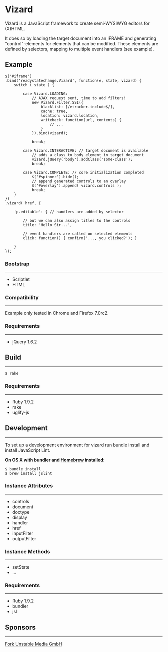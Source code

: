 Vizard
======

Vizard is a JavaScript framework to create semi-WYSIWYG editors for (X)HTML.

It does so by loading the target document into an IFRAME and generating
"control"-elements for elements that can be modified.
These elements are defined by selectors, mapping to multiple event handlers
(see example).

Example
-------

    $('#iframe')
    .bind('readystatechange.Vizard', function(e, state, vizard) {
        switch ( state ) {

            case Vizard.LOADING:
                // AJAX request sent, time to add filters!
                new Vizard.Filter.SSI({
                    blacklist: [/etracker.include$/],
                    cache: true,
                    location: vizard.location,
                    writeback: function(url, contents) {
                        // ...
                    }
                }).bind(vizard);

                break;

            case Vizard.INTERACTIVE: // target document is available
                // adds a class to body element in target document
                vizard.jQuery('body').addClass('some-class');
                break;

            case Vizard.COMPLETE: // core initialization completed
                $('#spinner').hide();
                // append generated controls to an overlay
                $('#overlay').append( vizard.controls );
                break;
        }
    })
    .vizard( href, {

        'p.editable': { // handlers are added by selector

            // but we can also assign titles to the controls
            title: 'Hello Sir...',

            // event handlers are called on selected elements
            click: function() { confirm('..., you clicked?'); }

        }
    });

### Bootstrap
-------------

* Scriptlet
* HTML

### Compatibility
-----------------
Example only tested in Chrome and Firefox 7.0rc2.

### Requirements
----------------

* jQuery 1.6.2

## Build
--------

    $ rake

### Requirements
----------------

* Ruby 1.9.2
* rake
* uglify-js

## Development
--------------

To set up a development environment for vizard run bundle install and install
JavaScript Lint.

**On OS X with bundler and [Homebrew](http://mxcl.github.com/homebrew/) installed:**

    $ bundle install
    $ brew install jslint

### Instance Attributes
-----------------------

* controls
* document
* doctype
* display
* handler
* href
* inputFilter
* outputFilter

### Instance Methods
--------------------

* setState
* ...

### Requirements
----------------

* Ruby 1.9.2
* bundler
* jsl

## Sponsors
-----------

[Fork Unstable Media GmbH](http://fork.de/)
